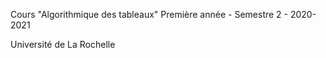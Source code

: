 Cours "Algorithmique des tableaux"
Première année - Semestre 2 - 2020-2021

Université de La Rochelle